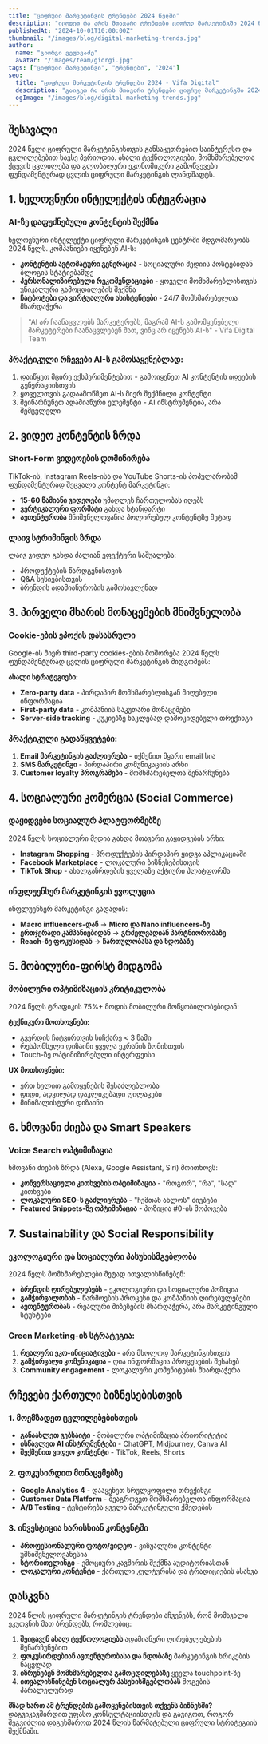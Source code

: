 ```yaml
---
title: "ციფრული მარკეტინგის ტრენდები 2024 წელში"
description: "იცოდეთ რა არის მთავარი ტრენდები ციფრულ მარკეტინგში 2024 წელს და როგორ გამოიყენოთ ისინი თქვენი ბიზნესისთვის."
publishedAt: "2024-10-01T10:00:00Z"
thumbnail: "/images/blog/digital-marketing-trends.jpg"
author:
  name: "გიორგი ვეფხვაძე"
  avatar: "/images/team/giorgi.jpg"
tags: ["ციფრული მარკეტინგი", "ტრენდები", "2024"]
seo:
  title: "ციფრული მარკეტინგის ტრენდები 2024 - Vifa Digital"
  description: "გაიგეთ რა არის მთავარი ტრენდები ციფრულ მარკეტინგში 2024 წელს და როგორ გამოიყენოთ ისინი თქვენი ბიზნესისთვის."
  ogImage: "/images/blog/digital-marketing-trends.jpg"
---
```


## შესავალი

2024 წელი ციფრული მარკეტინგისთვის განსაკუთრებით საინტერესო და ცვლილებებით სავსე პერიოდია. ახალი ტექნოლოგიები, მომხმარებელთა ქცევის ცვლილება და გლობალური ეკონომიკური გამოწვევები ფუნდამენტურად ცვლის ციფრული მარკეტინგის ლანდშაფტს.

## 1. ხელოვნური ინტელექტის ინტეგრაცია

### AI-ზე დაფუძნებული კონტენტის შექმნა

ხელოვნური ინტელექტი ციფრული მარკეტინგის ცენტრში მდგომარეობს 2024 წელს. კომპანიები იყენებენ AI-ს:

- **კონტენტის ავტომატური გენერაცია** - სოციალური მედიის პოსტებიდან ბლოგის სტატიებამდე
- **პერსონალიზირებული რეკომენდაციები** - ყოველი მომხმარებლისთვის უნიკალური გამოცდილების შექმნა
- **ჩატბოტები და ვირტუალური ასისტენტები** - 24/7 მომხმარებელთა მხარდაჭერა

> "AI არ ჩაანაცვლებს მარკეტერებს, მაგრამ AI-ს გამომყენებელი მარკეტერები ჩაანაცვლებენ მათ, ვინც არ იყენებს AI-ს" - Vifa Digital Team

### პრაქტიკული რჩევები AI-ს გამოსაყენებლად:

1. დაიწყეთ მცირე ექსპერიმენტებით - გამოიყენეთ AI კონტენტის იდეების გენერაციისთვის
2. ყოველთვის გადაამოწმეთ AI-ს მიერ შექმნილი კონტენტი
3. შეინარჩუნეთ ადამიანური ელემენტი - AI ინსტრუმენტია, არა შემცვლელი

## 2. ვიდეო კონტენტის ზრდა

### Short-Form ვიდეოების დომინირება

TikTok-ის, Instagram Reels-ისა და YouTube Shorts-ის პოპულარობამ ფუნდამენტურად შეცვალა კონტენტ მარკეტინგი:

- **15-60 წამიანი ვიდეოები** უმაღლეს ჩართულობას იღებს
- **ვერტიკალური ფორმატი** გახდა სტანდარტი
- **ავთენტურობა** მნიშვნელოვანია პოლირებულ კონტენტზე მეტად

### ლაივ სტრიმინგის ზრდა

ლაივ ვიდეო გახდა ძალიან ეფექტური საშუალება:
- პროდუქტების წარდგენისთვის
- Q&A სესიებისთვის
- ბრენდის ადამიანურობის გამოსავლენად

## 3. პირველი მხარის მონაცემების მნიშვნელობა

### Cookie-ების ეპოქის დასასრული

Google-ის მიერ third-party cookies-ების მოშორება 2024 წელს ფუნდამენტურად ცვლის ციფრული მარკეტინგის მიდგომებს:

**ახალი სტრატეგიები:**
- **Zero-party data** - პირდაპირ მომხმარებლისგან მიღებული ინფორმაცია
- **First-party data** - კომპანიის საკუთარი მონაცემები
- **Server-side tracking** - კუკიებზე ნაკლებად დამოკიდებული თრექინგი

### პრაქტიკული გადაწყვეტები:

1. **Email მარკეტინგის გაძლიერება** - იქმენით მყარი email სია
2. **SMS მარკეტინგი** - პირდაპირი კომუნიკაციის არხი
3. **Customer loyalty პროგრამები** - მომხმარებელთა შენარჩუნება

## 4. სოციალური კომერცია (Social Commerce)

### დაყიდვები სოციალურ პლატფორმებზე

2024 წელს სოციალური მედია გახდა მთავარი გაყიდვების არხი:

- **Instagram Shopping** - პროდუქტების პირდაპირ ყიდვა აპლიკაციაში
- **Facebook Marketplace** - ლოკალური ბიზნესებისთვის
- **TikTok Shop** - ახალგაზრდების ყველაზე აქტიური პლატფორმა

### ინფლუენსერ მარკეტინგის ევოლუცია

ინფლუენსერ მარკეტინგი გადადის:
- **Macro influencers-დან** → **Micro და Nano influencers-ზე**
- **ერთჯერადი კამპანიებიდან** → **გრძელვადიან პარტნიორობაზე**
- **Reach-ზე ფოკუსიდან** → **ჩართულობასა და ნდობაზე**

## 5. მობილური-ფირსტ მიდგომა

### მობილური ოპტიმიზაციის კრიტიკულობა

2024 წელს ტრაფიკის 75%+ მოდის მობილური მოწყობილობებიდან:

**ტექნიკური მოთხოვნები:**
- გვერდის ჩატვირთვის სიჩქარე < 3 წამი
- რესპონსული დიზაინი ყველა ეკრანის ზომისთვის
- Touch-ზე ოპტიმიზირებული ინტერფეისი

**UX მოთხოვნები:**
- ერთ ხელით გამოყენების შესაძლებლობა
- დიდი, ადვილად დაკლიკებადი ღილაკები
- მინიმალისტური დიზაინი

## 6. ხმოვანი ძიება და Smart Speakers

### Voice Search ოპტიმიზაცია

ხმოვანი ძიების ზრდა (Alexa, Google Assistant, Siri) მოითხოვს:

- **კონვერსაციული კითხვების ოპტიმიზაცია** - "როგორ", "რა", "სად" კითხვები
- **ლოკალური SEO-ს გაძლიერება** - "ჩემთან ახლოს" ძიებები
- **Featured Snippets-ზე ოპტიმიზაცია** - პოზიცია #0-ის მოპოვება

## 7. Sustainability და Social Responsibility

### ეკოლოგიური და სოციალური პასუხისმგებლობა

2024 წელს მომხმარებლები მეტად ითვალისწინებენ:

- **ბრენდის ღირებულებებს** - ეკოლოგიური და სოციალური პოზიცია
- **გამჭირვალობას** - წარმოების პროცესი და კომპანიის ღირებულებები
- **ავთენტურობას** - რეალური მიზეზების მხარდაჭერა, არა მარკეტინგული სტუნტები

### Green Marketing-ის სტრატეგია:

1. **რეალური ეკო-ინიციატივები** - არა მხოლოდ მარკეტინგისთვის
2. **გამჭირვალი კომუნიკაცია** - ღია ინფორმაცია პროცესების შესახებ
3. **Community engagement** - ლოკალური კომუნიტების მხარდაჭერა

## რჩევები ქართული ბიზნესებისთვის

### 1. მოემზადეთ ცვლილებებისთვის

- **განაახლეთ ვებსაიტი** - მობილური ოპტიმიზაცია პრიორიტეტია
- **ისწავლეთ AI ინსტრუმენტები** - ChatGPT, Midjourney, Canva AI
- **შექმენით ვიდეო კონტენტი** - TikTok, Reels, Shorts

### 2. ფოკუსირდით მონაცემებზე

- **Google Analytics 4** - დააყენეთ სრულყოფილი თრექინგი
- **Customer Data Platform** - შეაგროვეთ მომხმარებელთა ინფორმაცია
- **A/B Testing** - ტესტირება ყველა მარკეტინგული ქმედების

### 3. ინვესტიცია ხარისხიან კონტენტში

- **პროფესიონალური ფოტო/ვიდეო** - ვიზუალური კონტენტი უმნიშვნელოვანესია
- **სტორითელინგი** - ემოციური კავშირის შექმნა აუდიტორიასთან
- **ლოკალური კონტენტი** - ქართული კულტურისა და ტრადიციების ასახვა

## დასკვნა

2024 წლის ციფრული მარკეტინგის ტრენდები აჩვენებს, რომ მომავალი ეკუთვნის მათ ბრენდებს, რომლებიც:

1. **შეიცავენ ახალ ტექნოლოგიებს** ადამიანური ღირებულებების შენარჩუნებით
2. **ფოკუსირდებიან ავთენტურობასა და ნდობაზე** მარკეტინგის ხრიკების ნაცვლად
3. **იზრუნებენ მომხმარებელთა გამოცდილებაზე** ყველა touchpoint-ზე
4. **ითვალისწინებენ სოციალურ პასუხისმგებლობას** მოგების პარალელურად

**მზად ხართ ამ ტრენდების გამოყენებისთვის თქვენს ბიზნესში?** დაგვიკავშირდით უფასო კონსულტაციისთვის და გავიგოთ, როგორ შეგვიძლია დაგეხმაროთ 2024 წლის წარმატებული ციფრული სტრატეგიის შექმნაში.
